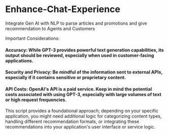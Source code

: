 # Enhance-Chat-Experience


Integrate Gen AI with NLP to parse articles and promotions and give recommendation to Agents and Customers


Important Considerations:

#### Accuracy: While GPT-3 provides powerful text generation capabilities, its output should be reviewed, especially when used in customer-facing applications.
#### Security and Privacy: Be mindful of the information sent to external APIs, especially if it contains sensitive or proprietary content.
#### API Costs: OpenAI's API is a paid service. Keep in mind the potential costs associated with using GPT-3, especially with large volumes of text or high request frequencies.

This script provides a foundational approach; depending on your specific application, you might need additional logic for categorizing content types, handling different recommendation formats, or integrating these recommendations into your application's user interface or service logic.
